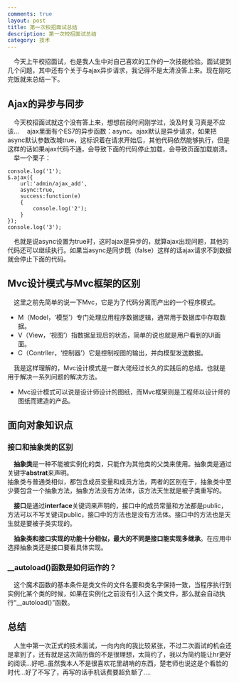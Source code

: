 ```yaml
---
comments: true
layout: post
title: 第一次校招面试总结
description: 第一次校招面试总结
category: 技术
---
```


&emsp;今天上午校招面试，也是我人生中对自己喜欢的工作的一次技能检验。面试提到几个问题，其中还有个关于与ajax异步请求，我记得不是太清没答上来。现在刚吃完饭就来总结一下。

## Ajax的异步与同步
&emsp;今天校招面试就这个没有答上来，想想前段时间刚学过，没及时复习真是不应该...
&emsp;ajax里面有个ES7的异步函数：async。ajax默认是异步请求，如果把async默认参数改城true，这标识着在请求开始后，其他代码依然能够执行，但是这样的话如果ajax代码不通，会导致下面的代码停止加载，会导致页面加载崩溃。  
&emsp;举一个栗子：  

    console.log('1');
    $.ajax({
        url:'admin/ajax_add',
        async:true,
        success:function(e)
        {
            console.log('2');
        }
    });
    console.log('3');

&emsp;也就是说async设置为true时，这时ajax是异步的，就算ajax出现问题，其他的代码还可以继续执行。如果当async是同步既（false）这样的话ajax请求不到数据就会停止下面的代码。

## Mvc设计模式与Mvc框架的区别
&emsp;这里之前先简单的说一下Mvc，它是为了代码分离而产出的一个程序模式。
- M（Model，‘模型’）专门处理应用程序数据逻辑，通常用于数据库中存取数据。
- V（View，‘视图’）指数据呈现后的状态，简单的说也就是用户看到的UI画面。
- C（Contrller，‘控制器’）它是控制视图的输出，并向模型发送数据。

&emsp;我是这样理解的，Mvc设计模式是一群大佬经过长久的实践后的总结。也就是用于解决一系列问题的解决方法。  
-  Mvc设计模式可以说是设计师设计的图纸，而Mvc框架则是工程师以设计师的图纸而建造的产品。  

## 面向对象知识点
### 接口和抽象类的区别
&emsp;**抽象类**是一种不能被实例化的类，只能作为其他类的父类来使用。抽象类是通过关键字**abstrat**来声明。  
抽象类与普通类相似，都包含成员变量和成员方法，两者的区别在于，抽象类中至少要包含一个抽象方法，抽象方法没有方法体，该方法天生就是被子类重写的。  

&emsp;**接口**是通过**interface**关键词来声明的，接口中的成员常量和方法都是public，方法可以不写关键词public，接口中的方法也是没有方法体。接口中的方法也是天生就是要被子类实现的。

&emsp;**抽象类和接口实现的功能十分相似，最大的不同是接口能实现多继承**。在应用中选择抽象类还是接口要看具体实现。

### __autoload()函数是如何运作的？ 
&emsp;这个魔术函数的基本条件是类文件的文件名要和类名字保持一致，当程序执行到实例化某个类的时候，如果在实例化之前没有引入这个类文件，那么就会自动执行“__autoload()”函数。

## 总结
&emsp;人生中第一次正式的技术面试，一向内向的我比较紧张，不过二次面试的机会还是拿到了，还有就是这次简历做的不是很理想，太简约了，我以为简约能让hr更好的阅读...好吧..虽然我本人不是很喜欢花里胡哨的东西，楚老师也说这是个看脸的时代...好了不写了，再写的话手机话费要超负额了....
